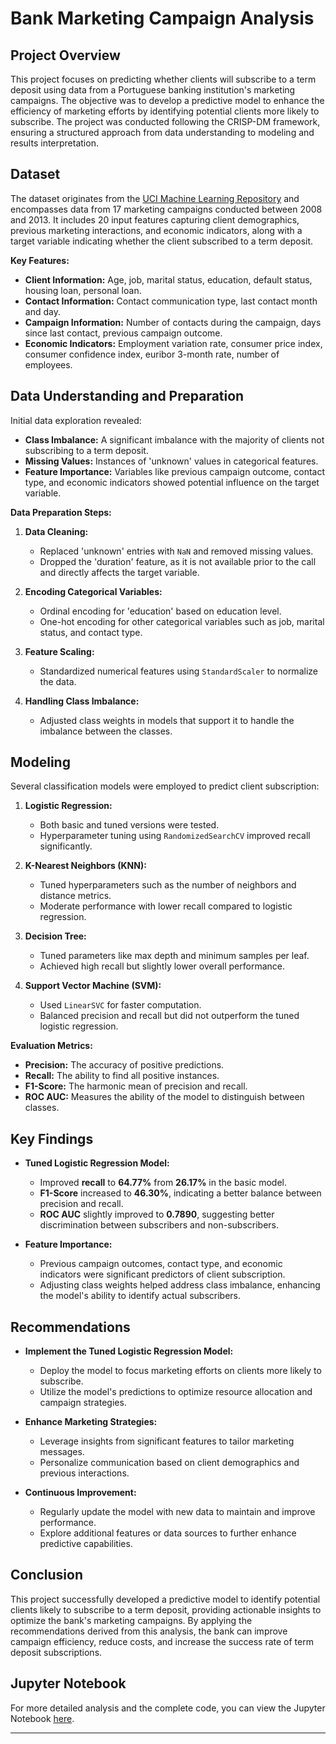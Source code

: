 # Bank Marketing Campaign Analysis

## Project Overview

This project focuses on predicting whether clients will subscribe to a term deposit using data from a Portuguese banking institution's marketing campaigns. The objective was to develop a predictive model to enhance the efficiency of marketing efforts by identifying potential clients more likely to subscribe. The project was conducted following the CRISP-DM framework, ensuring a structured approach from data understanding to modeling and results interpretation.

## Dataset

The dataset originates from the [UCI Machine Learning Repository](https://archive.ics.uci.edu/ml/datasets/bank+marketing) and encompasses data from 17 marketing campaigns conducted between 2008 and 2013. It includes 20 input features capturing client demographics, previous marketing interactions, and economic indicators, along with a target variable indicating whether the client subscribed to a term deposit.

**Key Features:**

- **Client Information:** Age, job, marital status, education, default status, housing loan, personal loan.
- **Contact Information:** Contact communication type, last contact month and day.
- **Campaign Information:** Number of contacts during the campaign, days since last contact, previous campaign outcome.
- **Economic Indicators:** Employment variation rate, consumer price index, consumer confidence index, euribor 3-month rate, number of employees.

## Data Understanding and Preparation

Initial data exploration revealed:

- **Class Imbalance:** A significant imbalance with the majority of clients not subscribing to a term deposit.
- **Missing Values:** Instances of 'unknown' values in categorical features.
- **Feature Importance:** Variables like previous campaign outcome, contact type, and economic indicators showed potential influence on the target variable.

**Data Preparation Steps:**

1. **Data Cleaning:**
   - Replaced 'unknown' entries with `NaN` and removed missing values.
   - Dropped the 'duration' feature, as it is not available prior to the call and directly affects the target variable.

2. **Encoding Categorical Variables:**
   - Ordinal encoding for 'education' based on education level.
   - One-hot encoding for other categorical variables such as job, marital status, and contact type.

3. **Feature Scaling:**
   - Standardized numerical features using `StandardScaler` to normalize the data.

4. **Handling Class Imbalance:**
   - Adjusted class weights in models that support it to handle the imbalance between the classes.

## Modeling

Several classification models were employed to predict client subscription:

1. **Logistic Regression:**
   - Both basic and tuned versions were tested.
   - Hyperparameter tuning using `RandomizedSearchCV` improved recall significantly.

2. **K-Nearest Neighbors (KNN):**
   - Tuned hyperparameters such as the number of neighbors and distance metrics.
   - Moderate performance with lower recall compared to logistic regression.

3. **Decision Tree:**
   - Tuned parameters like max depth and minimum samples per leaf.
   - Achieved high recall but slightly lower overall performance.

4. **Support Vector Machine (SVM):**
   - Used `LinearSVC` for faster computation.
   - Balanced precision and recall but did not outperform the tuned logistic regression.

**Evaluation Metrics:**

- **Precision:** The accuracy of positive predictions.
- **Recall:** The ability to find all positive instances.
- **F1-Score:** The harmonic mean of precision and recall.
- **ROC AUC:** Measures the ability of the model to distinguish between classes.

## Key Findings

- **Tuned Logistic Regression Model:**
  - Improved **recall** to **64.77%** from **26.17%** in the basic model.
  - **F1-Score** increased to **46.30%**, indicating a better balance between precision and recall.
  - **ROC AUC** slightly improved to **0.7890**, suggesting better discrimination between subscribers and non-subscribers.

- **Feature Importance:**
  - Previous campaign outcomes, contact type, and economic indicators were significant predictors of client subscription.
  - Adjusting class weights helped address class imbalance, enhancing the model's ability to identify actual subscribers.

## Recommendations

- **Implement the Tuned Logistic Regression Model:**
  - Deploy the model to focus marketing efforts on clients more likely to subscribe.
  - Utilize the model's predictions to optimize resource allocation and campaign strategies.

- **Enhance Marketing Strategies:**
  - Leverage insights from significant features to tailor marketing messages.
  - Personalize communication based on client demographics and previous interactions.

- **Continuous Improvement:**
  - Regularly update the model with new data to maintain and improve performance.
  - Explore additional features or data sources to further enhance predictive capabilities.

## Conclusion

This project successfully developed a predictive model to identify potential clients likely to subscribe to a term deposit, providing actionable insights to optimize the bank's marketing campaigns. By applying the recommendations derived from this analysis, the bank can improve campaign efficiency, reduce costs, and increase the success rate of term deposit subscriptions.

## Jupyter Notebook

For more detailed analysis and the complete code, you can view the Jupyter Notebook [here](bank.ipynb).

---

